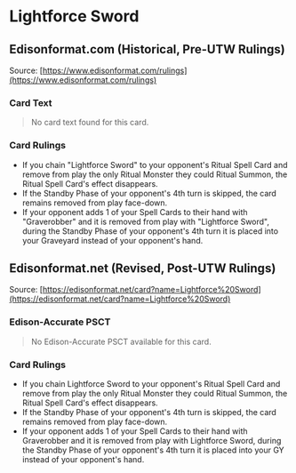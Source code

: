 # Lightforce Sword

## Edisonformat.com (Historical, Pre-UTW Rulings)

Source: [https://www.edisonformat.com/rulings](https://www.edisonformat.com/rulings)

### Card Text

> No card text found for this card.

### Card Rulings

*   If you chain "Lightforce Sword" to your opponent's Ritual Spell Card and remove from play the only Ritual Monster they could Ritual Summon, the Ritual Spell Card's effect disappears.
*   If the Standby Phase of your opponent's 4th turn is skipped, the card remains removed from play face-down.
*   If your opponent adds 1 of your Spell Cards to their hand with "Graverobber" and it is removed from play with "Lightforce Sword", during the Standby Phase of your opponent's 4th turn it is placed into your Graveyard instead of your opponent's hand.

## Edisonformat.net (Revised, Post-UTW Rulings)

Source: [https://edisonformat.net/card?name=Lightforce%20Sword](https://edisonformat.net/card?name=Lightforce%20Sword)

### Edison-Accurate PSCT

> No Edison-Accurate PSCT available for this card.

### Card Rulings

*   If you chain Lightforce Sword to your opponent's Ritual Spell Card and remove from play the only Ritual Monster they could Ritual Summon, the Ritual Spell Card's effect disappears.
*   If the Standby Phase of your opponent's 4th turn is skipped, the card remains removed from play face-down.
*   If your opponent adds 1 of your Spell Cards to their hand with Graverobber and it is removed from play with Lightforce Sword, during the Standby Phase of your opponent's 4th turn it is placed into your GY instead of your opponent's hand.
            